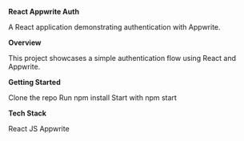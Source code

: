 **React Appwrite Auth**

A React application demonstrating authentication with Appwrite.

**Overview**

This project showcases a simple authentication flow using React and Appwrite.

**Getting Started**

Clone the repo
Run npm install
Start with npm start

**Tech Stack**

React JS
Appwrite
